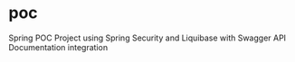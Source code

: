 # poc
Spring POC Project using Spring Security and Liquibase with Swagger API Documentation integration  
